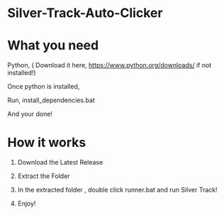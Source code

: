 # Silver-Track-Auto-Clicker

# What you need 

 Python, ( Download it here, https://www.python.org/downloads/ if not installed!)

 Once python is installed, 

 Run, install_dependencies.bat

 And your done!
 

 # How it works

 1. Download the Latest Release

 2. Extract the Folder

 3. In the extracted folder , double click runner.bat and run Silver Track!

 4. Enjoy!


